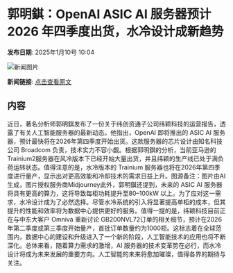 # 郭明錤：OpenAI ASIC AI 服务器预计 2026 年四季度出货，水冷设计成新趋势

**发布日期**: 2025年1月10号 10:04

![新闻图片](https://pic.chinaz.com/picmap/202304071742183477_2.jpg)

**新闻链接**: [点击查看原文](https://www.aibase.com/zh/news/14613)

## 内容

近日，著名分析师郭明錤发布了一份关于纬创资通子公司纬颖科技的运营报告，透露了有关人工智能服务器的最新动态。他指出，OpenAI 即将推出的 ASIC AI 服务器，预计最快将在2026年第四季度开始出货。这款服务器的芯片设计由知名科技公司 Broadcom 负责，技术实力不容小觑。根据郭明錤的分析，当前亚马逊的 Trainium2服务器在风冷版本下已经开始大量出货，并且纬颖的生产线已处于满负荷运转状态。值得注意的是，水冷版本的 Trainium 服务器也将在2026年第四季度进行量产，显示出对更高效能和冷却技术的需求日益上升。图源备注：图片由AI生成，图片授权服务商Midjourney此外，郭明錤还提到，未来的 ASIC AI 服务器将具有更高的算力，这将导致每柜功耗提升至80–100kW 以上。为了应对这一需求，水冷设计成为了必然选择。尽管水冷系统的引入将显著提高单柜的成本，但其提升的性能和效率将为数据中心提供更好的服务。值得一提的是，纬颖科技目前正在与中东大客户 Omniva 重新讨论 GB200NVL72订单的相关细节，预计在2026年第二季度或第三季度开始量产，首批订单数量约为1000柜。这标志着在全球范围内，数据中心的建设和升级进入了一个新的阶段，人工智能技术的应用也将不断深化。总体来看，随着算力需求的激增，AI 服务器的技术变革势在必行，而水冷设计将成为未来发展的重要方向。人工智能的未来将愈加璀璨，值得各界的期待与关注。
